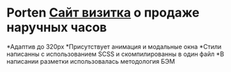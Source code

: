 # Porten [Сайт визитка](https://aidarart.github.io/Porten/) о продаже наручных часов
*Адаптив до 320px
*Присутствует анимация и модальные окна
*Стили написанны с использованием SCSS и скомпилированны в один файл
*В написании разметки использовалась методология БЭМ
